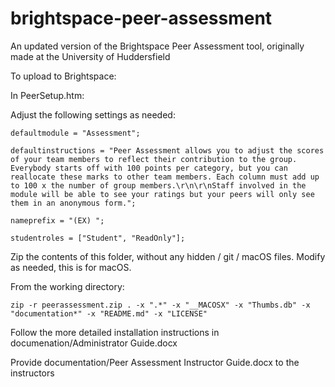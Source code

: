 # brightspace-peer-assessment
An updated version of the Brightspace Peer Assessment tool, originally made at the University of Huddersfield 

To upload to Brightspace:

In PeerSetup.htm:

Adjust the following settings as needed:
```
defaultmodule = "Assessment";

defaultinstructions = "Peer Assessment allows you to adjust the scores of your team members to reflect their contribution to the group. Everybody starts off with 100 points per category, but you can reallocate these marks to other team members. Each column must add up to 100 x the number of group members.\r\n\r\nStaff involved in the module will be able to see your ratings but your peers will only see them in an anonymous form.";

nameprefix = "(EX) ";

studentroles = ["Student", "ReadOnly"];
```

Zip the contents of this folder, without any hidden / git / macOS files. Modify as needed, this is for macOS.

From the working directory:
```
zip -r peerassessment.zip . -x ".*" -x "__MACOSX" -x "Thumbs.db" -x "documentation*" -x "README.md" -x "LICENSE"
```

Follow the more detailed installation instructions in documenation/Administrator Guide.docx

Provide documentation/Peer Assessment Instructor Guide.docx to the instructors